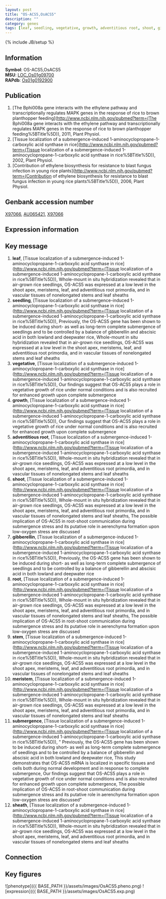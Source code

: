 ```yaml
---
layout: post
title: "OS-ACS5,OsACS5"
description: ""
category: genes
tags: [leaf, seedling, vegetative, growth, adventitious root, shoot, gibberellin, root, stem, meristem, submergence, sheath, Gene]
---
```

{% include JB/setup %}

## Information
__Symbol__: OS-ACS5,OsACS5  
__MSU__: [LOC_Os01g09700](http://rice.plantbiology.msu.edu/cgi-bin/ORF_infopage.cgi?orf=LOC_Os01g09700)  
__RAPdb__: [Os01g0192900](http://rapdb.dna.affrc.go.jp/viewer/gbrowse_details/irgsp1?name=Os01g0192900)  

## Publication
1. [The Bphi008a gene interacts with the ethylene pathway and transcriptionally regulates MAPK genes in the response of rice to brown planthopper feeding](http://www.ncbi.nlm.nih.gov/pubmed?term=(The Bphi008a gene interacts with the ethylene pathway and transcriptionally regulates MAPK genes in the response of rice to brown planthopper feeding%5BTitle%5D)), 2011, Plant Physiol.
2. [Tissue localization of a submergence-induced 1-aminocyclopropane-1-carboxylic acid synthase in rice](http://www.ncbi.nlm.nih.gov/pubmed?term=(Tissue localization of a submergence-induced 1-aminocyclopropane-1-carboxylic acid synthase in rice%5BTitle%5D)), 2002, Plant Physiol.
3. [Contribution of ethylene biosynthesis for resistance to blast fungus infection in young rice plants](http://www.ncbi.nlm.nih.gov/pubmed?term=(Contribution of ethylene biosynthesis for resistance to blast fungus infection in young rice plants%5BTitle%5D)), 2006, Plant Physiol.

## Genbank accession number
[X97066](http://www.ncbi.nlm.nih.gov/nuccore/X97066), [AU065421](http://www.ncbi.nlm.nih.gov/nuccore/AU065421), [X97066](http://www.ncbi.nlm.nih.gov/nuccore/X97066)

## Expression information

## Key message
1. __leaf__, [Tissue localization of a submergence-induced 1-aminocyclopropane-1-carboxylic acid synthase in rice](http://www.ncbi.nlm.nih.gov/pubmed?term=(Tissue localization of a submergence-induced 1-aminocyclopropane-1-carboxylic acid synthase in rice%5BTitle%5D)),  Whole-mount in situ hybridization revealed that in air-grown rice seedlings, OS-ACS5 was expressed at a low level in the shoot apex, meristems, leaf, and adventitious root primordia, and in vascular tissues of nonelongated stems and leaf sheaths
2. __seedling__, [Tissue localization of a submergence-induced 1-aminocyclopropane-1-carboxylic acid synthase in rice](http://www.ncbi.nlm.nih.gov/pubmed?term=(Tissue localization of a submergence-induced 1-aminocyclopropane-1-carboxylic acid synthase in rice%5BTitle%5D)),  Previously, the OS-ACS5 gene has been shown to be induced during short- as well as long-term complete submergence of seedlings and to be controlled by a balance of gibberellin and abscisic acid in both lowland and deepwater rice, Whole-mount in situ hybridization revealed that in air-grown rice seedlings, OS-ACS5 was expressed at a low level in the shoot apex, meristems, leaf, and adventitious root primordia, and in vascular tissues of nonelongated stems and leaf sheaths
3. __vegetative__, [Tissue localization of a submergence-induced 1-aminocyclopropane-1-carboxylic acid synthase in rice](http://www.ncbi.nlm.nih.gov/pubmed?term=(Tissue localization of a submergence-induced 1-aminocyclopropane-1-carboxylic acid synthase in rice%5BTitle%5D)),  Our findings suggest that OS-ACS5 plays a role in vegetative growth of rice under normal conditions and is also recruited for enhanced growth upon complete submergence
4. __growth__, [Tissue localization of a submergence-induced 1-aminocyclopropane-1-carboxylic acid synthase in rice](http://www.ncbi.nlm.nih.gov/pubmed?term=(Tissue localization of a submergence-induced 1-aminocyclopropane-1-carboxylic acid synthase in rice%5BTitle%5D)),  Our findings suggest that OS-ACS5 plays a role in vegetative growth of rice under normal conditions and is also recruited for enhanced growth upon complete submergence
5. __adventitious root__, [Tissue localization of a submergence-induced 1-aminocyclopropane-1-carboxylic acid synthase in rice](http://www.ncbi.nlm.nih.gov/pubmed?term=(Tissue localization of a submergence-induced 1-aminocyclopropane-1-carboxylic acid synthase in rice%5BTitle%5D)),  Whole-mount in situ hybridization revealed that in air-grown rice seedlings, OS-ACS5 was expressed at a low level in the shoot apex, meristems, leaf, and adventitious root primordia, and in vascular tissues of nonelongated stems and leaf sheaths
6. __shoot__, [Tissue localization of a submergence-induced 1-aminocyclopropane-1-carboxylic acid synthase in rice](http://www.ncbi.nlm.nih.gov/pubmed?term=(Tissue localization of a submergence-induced 1-aminocyclopropane-1-carboxylic acid synthase in rice%5BTitle%5D)),  Whole-mount in situ hybridization revealed that in air-grown rice seedlings, OS-ACS5 was expressed at a low level in the shoot apex, meristems, leaf, and adventitious root primordia, and in vascular tissues of nonelongated stems and leaf sheaths, The possible implication of OS-ACS5 in root-shoot communication during submergence stress and its putative role in aerenchyma formation upon low-oxygen stress are discussed
7. __gibberellin__, [Tissue localization of a submergence-induced 1-aminocyclopropane-1-carboxylic acid synthase in rice](http://www.ncbi.nlm.nih.gov/pubmed?term=(Tissue localization of a submergence-induced 1-aminocyclopropane-1-carboxylic acid synthase in rice%5BTitle%5D)),  Previously, the OS-ACS5 gene has been shown to be induced during short- as well as long-term complete submergence of seedlings and to be controlled by a balance of gibberellin and abscisic acid in both lowland and deepwater rice
8. __root__, [Tissue localization of a submergence-induced 1-aminocyclopropane-1-carboxylic acid synthase in rice](http://www.ncbi.nlm.nih.gov/pubmed?term=(Tissue localization of a submergence-induced 1-aminocyclopropane-1-carboxylic acid synthase in rice%5BTitle%5D)),  Whole-mount in situ hybridization revealed that in air-grown rice seedlings, OS-ACS5 was expressed at a low level in the shoot apex, meristems, leaf, and adventitious root primordia, and in vascular tissues of nonelongated stems and leaf sheaths, The possible implication of OS-ACS5 in root-shoot communication during submergence stress and its putative role in aerenchyma formation upon low-oxygen stress are discussed
9. __stem__, [Tissue localization of a submergence-induced 1-aminocyclopropane-1-carboxylic acid synthase in rice](http://www.ncbi.nlm.nih.gov/pubmed?term=(Tissue localization of a submergence-induced 1-aminocyclopropane-1-carboxylic acid synthase in rice%5BTitle%5D)),  Whole-mount in situ hybridization revealed that in air-grown rice seedlings, OS-ACS5 was expressed at a low level in the shoot apex, meristems, leaf, and adventitious root primordia, and in vascular tissues of nonelongated stems and leaf sheaths
10. __meristem__, [Tissue localization of a submergence-induced 1-aminocyclopropane-1-carboxylic acid synthase in rice](http://www.ncbi.nlm.nih.gov/pubmed?term=(Tissue localization of a submergence-induced 1-aminocyclopropane-1-carboxylic acid synthase in rice%5BTitle%5D)),  Whole-mount in situ hybridization revealed that in air-grown rice seedlings, OS-ACS5 was expressed at a low level in the shoot apex, meristems, leaf, and adventitious root primordia, and in vascular tissues of nonelongated stems and leaf sheaths
11. __submergence__, [Tissue localization of a submergence-induced 1-aminocyclopropane-1-carboxylic acid synthase in rice](http://www.ncbi.nlm.nih.gov/pubmed?term=(Tissue localization of a submergence-induced 1-aminocyclopropane-1-carboxylic acid synthase in rice%5BTitle%5D)), " Previously, the OS-ACS5 gene has been shown to be induced during short- as well as long-term complete submergence of seedlings and to be controlled by a balance of gibberellin and abscisic acid in both lowland and deepwater rice, This study demonstrates that OS-ACS5 mRNA is localized in specific tissues and cells both during normal development and in response to complete submergence, Our findings suggest that OS-ACS5 plays a role in vegetative growth of rice under normal conditions and is also recruited for enhanced growth upon complete submergence, The possible implication of OS-ACS5 in root-shoot communication during submergence stress and its putative role in aerenchyma formation upon low-oxygen stress are discussed"
12. __sheath__, [Tissue localization of a submergence-induced 1-aminocyclopropane-1-carboxylic acid synthase in rice](http://www.ncbi.nlm.nih.gov/pubmed?term=(Tissue localization of a submergence-induced 1-aminocyclopropane-1-carboxylic acid synthase in rice%5BTitle%5D)),  Whole-mount in situ hybridization revealed that in air-grown rice seedlings, OS-ACS5 was expressed at a low level in the shoot apex, meristems, leaf, and adventitious root primordia, and in vascular tissues of nonelongated stems and leaf sheaths

## Connection

## Key figures
![phenotype]({{ BASE_PATH }}/assets/images/OsACS5.pheno.png)
![expression]({{ BASE_PATH }}/assets/images/OsACS5.exp.png)


